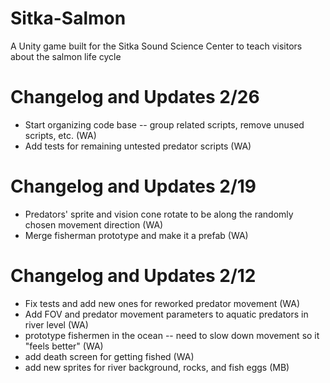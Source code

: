 # Sitka-Salmon
A Unity game built for the Sitka Sound Science Center to teach visitors about the salmon life cycle

# Changelog and Updates 2/26
* Start organizing code base -- group related scripts, remove unused scripts, etc. (WA)
* Add tests for remaining untested predator scripts (WA)

# Changelog and Updates 2/19
* Predators' sprite and vision cone rotate to be along the randomly chosen movement direction (WA)
* Merge fisherman prototype and make it a prefab (WA)

# Changelog and Updates 2/12
* Fix tests and add new ones for reworked predator movement (WA)
* Add FOV and predator movement parameters to aquatic predators in river level (WA)
* prototype fishermen in the ocean -- need to slow down movement so it "feels better" (WA)
* add death screen for getting fished (WA)
* add new sprites for river background, rocks, and fish eggs (MB)
